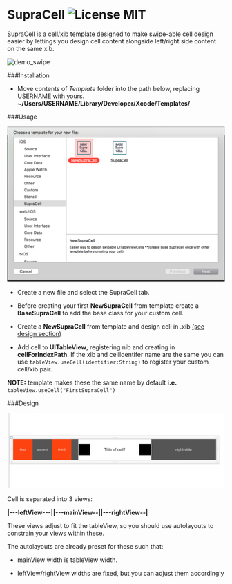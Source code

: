 # SupraCell ![License MIT](https://go-shields.herokuapp.com/license-MIT-blue.png)

SupraCell is a cell/xib template designed to make swipe-able cell design easier by lettings you design cell content alongside left/right side content on the same xib.



![demo_swipe](https://github.com/Nadohs/SupraCell/blob/master/Media/demo_2.gif)




###Installation
  * Move contents of *Template* folder into the path below, replacing USERNAME with yours.
**~/Users/USERNAME/Library/Developer/Xcode/Templates/**

###Usage


![template](https://github.com/Nadohs/SupraCell/blob/master/Media/template.png)


  * Create a new file and select the SupraCell tab.

  * Before creating your first **NewSupraCell** from template create a **BaseSupraCell** to add the base class for your custom cell.

  * Create a **NewSupraCell** from template and design cell in .xib [(see design section)](#Design) 

  * Add cell to **UITableView**, registering nib and creating in **cellForIndexPath**.
If the xib and cellIdentifer name are the same you can use `tableView.useCell(identifier:String)` to register your custom cell/xib pair.

**NOTE:** template makes these the same name by default
**i.e.**
` tableView.useCell("FirstSupraCell")`

###Design

![design](https://github.com/Nadohs/SupraCell/blob/master/Media/cell1.png)

Cell is separated into 3 views:

**|---leftView---||---mainView--||---rightView--|**

These views adjust to fit the tableView, so you should use autolayouts to constrain your views within these.

The autolayouts are already preset for these such that:

  * mainView width is tableView width.

  * leftView/rightView widths are fixed, but you can adjust them accordingly



	
